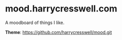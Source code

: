 # mood.harrycresswell.com

A moodboard of things I like.

**Theme**: https://github.com/harrycresswell/mood.git